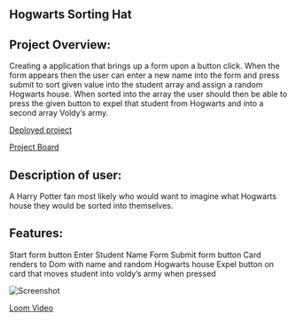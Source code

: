 ## Hogwarts Sorting Hat

## Project Overview:
Creating a application that brings up a form upon a button click.
When the form appears then the user can enter a new name into the form and press submit to sort given value into the student array and assign a random Hogwarts house. When sorted into the array the user should then be able to press the given button to expel that student from Hogwarts and into a second array Voldy’s army.

[Deployed project](https://sorting-hat-09f990.netlify.app/)

[Project Board](https://github.com/Gabrielsmith1998/sorting-hat/projects/1)

## Description of user:
A Harry Potter fan most likely who would want to imagine what Hogwarts house they would be sorted into themselves.

## Features:
Start form button
Enter Student Name Form
Submit form button
Card renders to Dom with name and random Hogwarts house
Expel button on card that moves student into voldy’s army when pressed

![Screenshot](https://drive.google.com/file/d/1b7SuxLqVB1SoBfaT0GFPNRAtjOQz5V6w/view?usp=sharing)

[Loom Video](https://www.loom.com/share/5be1776fbf674c7189f3698bd4e0bd7e)
